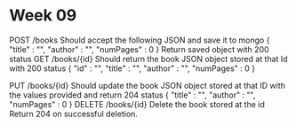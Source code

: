 # Week 09

POST /books
Should accept the following JSON and save it to mongo
{
  "title" : "",
  "author" : "",
  "numPages" : 0
}
Return saved object with 200 status
GET /books/{id}
Should return the book JSON object stored at that Id with 200 status
{
  "id" : "",
  "title" : "",
  "author" : "",
  "numPages" : 0
}

PUT /books/{id}
Should update the book JSON object stored at that ID with the values provided and return 204 status
{
  "title" : "",
  "author" : "",
  "numPages" : 0
}
DELETE /books/{id}
Delete the book stored at the id
Return 204 on successful deletion.

